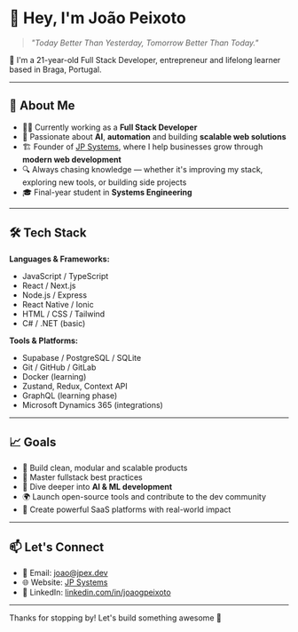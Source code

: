 # 👋 Hey, I'm João Peixoto

> *"Today Better Than Yesterday, Tomorrow Better Than Today."*

🎯 I'm a 21-year-old Full Stack Developer, entrepreneur and lifelong learner based in Braga, Portugal.

---

## 🚀 About Me

- 👨‍💻 Currently working as a **Full Stack Developer**  
- 🧠 Passionate about **AI**, **automation** and building **scalable web solutions**  
- 🏗️ Founder of [JP Systems](https://www.jp-systems.pt), where I help businesses grow through **modern web development**  
- 🔍 Always chasing knowledge — whether it's improving my stack, exploring new tools, or building side projects  
- 🎓 Final-year student in **Systems Engineering**

---

## 🛠️ Tech Stack

**Languages & Frameworks:**
- JavaScript / TypeScript
- React / Next.js
- Node.js / Express
- React Native / Ionic
- HTML / CSS / Tailwind
- C# / .NET (basic)

**Tools & Platforms:**
- Supabase / PostgreSQL / SQLite
- Git / GitHub / GitLab
- Docker (learning)
- Zustand, Redux, Context API
- GraphQL (learning phase)
- Microsoft Dynamics 365 (integrations)

---

## 📈 Goals

- 🔭 Build clean, modular and scalable products  
- 🧩 Master fullstack best practices  
- 🧠 Dive deeper into **AI & ML development**  
- 🌍 Launch open-source tools and contribute to the dev community  
- 🎯 Create powerful SaaS platforms with real-world impact

---

## 📫 Let's Connect

- 📧 Email: [joao@jpex.dev](mailto:joao@jpex.dev)  
- 🌐 Website: [JP Systems](https://www.jp-systems.pt)  
- 💼 LinkedIn: [linkedin.com/in/joaogpeixoto](https://www.linkedin.com/in/joaogpeixoto)

---

Thanks for stopping by! Let's build something awesome 🚀  

